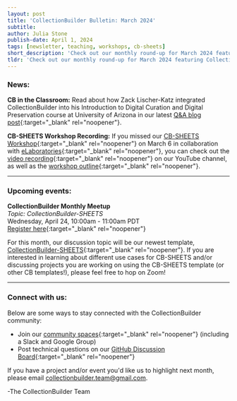 ```yaml
---
layout: post
title: 'CollectionBuilder Bulletin: March 2024'
subtitle:
author: Julia Stone
publish-date: April 1, 2024
tags: [newsletter, teaching, workshops, cb-sheets]
short_description: 'Check out our monthly round-up for March 2024 featuring CollectionBuilder news and updates, upcoming events, and more.'
tldr: 'Check out our monthly round-up for March 2024 featuring CollectionBuilder news and updates, upcoming events, and more.'
---
```


### News:

**CB in the Classroom:** Read about how Zack Lischer-Katz integrated CollectionBuilder into his Introduction to Digital Curation and Digital Preservation course at University of Arizona in our latest [Q&A blog post](/2024-04-02-cb-classroom-zack-lischer-katz/){:target="_blank" rel="noopener"}.

**CB-SHEETS Workshop Recording:** If you missed our [CB-SHEETS Workshop](https://elaboratories.org/event/introduction-to-collectionbuilder-sheets-a-free-virtual-workshop/){:target="_blank" rel="noopener"} on March 6 in collaboration with [eLaboratories](https://elaboratories.org/){:target="_blank" rel="noopener"}, you can check out the [video recording](https://youtu.be/t_iQ9LhyLGw){:target="_blank" rel="noopener"} on our YouTube channel, as well as the [workshop outline](https://docs.google.com/document/d/1sGRk4ijl6vVA04XcrrMH176fci4-u2ADrfsbpMlXWN0/edit?usp=sharing){:target="_blank" rel="noopener"}.

<hr>

### Upcoming events:

**CollectionBuilder Monthly Meetup**  
_Topic: CollectionBuilder-SHEETS_  
Wednesday, April 24, 10:00am - 11:00am PDT  
[Register here](https://uidaho.zoom.us/meeting/register/tZAodO-rrTMtHNURI8eRXRGnSZhqnYBQHxMs){:target="_blank" rel="noopener"}

For this month, our discussion topic will be our newest template, [CollectionBuilder-SHEETS](/sheets/){:target="_blank" rel="noopener"}. If you are interested in learning about different use cases for CB-SHEETS and/or discussing projects you are working on using the CB-SHEETS template (or other CB templates!), please feel free to hop on Zoom! 

<hr>

### Connect with us:

Below are some ways to stay connected with the CollectionBuilder community:

- Join our [community spaces](https://collectionbuilder.github.io/community/spaces/){:target="_blank" rel="noopener"} (including a Slack and Google Group)
- Post technical questions on our [GitHub Discussion Board](https://github.com/orgs/CollectionBuilder/discussions){:target="_blank" rel="noopener"}

If you have a project and/or event you'd like us to highlight next month, please email [collectionbuilder.team@gmail.com](mailto:collectionbuilder.team@gmail.com). 

-The CollectionBuilder Team